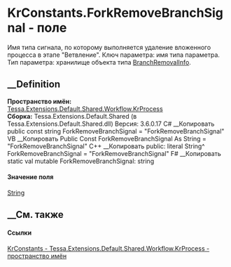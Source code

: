 # KrConstants.ForkRemoveBranchSignal - поле
Имя типа сигнала, по которому выполняется удаление вложенного процесса в этапе
"Ветвление". Ключ параметра: имя типа параметра. Тип параметра: хранилище
объекта типа
[BranchRemovalInfo](T_Tessa_Extensions_Default_Server_Workflow_KrProcess_Workflow_Handlers_BranchRemovalInfo.htm).
## __Definition
 **Пространство имён:**
[Tessa.Extensions.Default.Shared.Workflow.KrProcess](N_Tessa_Extensions_Default_Shared_Workflow_KrProcess.htm)  
 **Сборка:** Tessa.Extensions.Default.Shared (в
Tessa.Extensions.Default.Shared.dll) Версия: 3.6.0.17
C# __Копировать
     public const string ForkRemoveBranchSignal = "ForkRemoveBranchSignal"
VB __Копировать
     Public Const ForkRemoveBranchSignal As String = "ForkRemoveBranchSignal"
C++ __Копировать
     public:
    literal String^ ForkRemoveBranchSignal = "ForkRemoveBranchSignal"
F# __Копировать
     static val mutable ForkRemoveBranchSignal: string
#### Значение поля
[String](https://learn.microsoft.com/dotnet/api/system.string)
##  __См. также
#### Ссылки
[KrConstants -
](T_Tessa_Extensions_Default_Shared_Workflow_KrProcess_KrConstants.htm)
[Tessa.Extensions.Default.Shared.Workflow.KrProcess - пространство
имён](N_Tessa_Extensions_Default_Shared_Workflow_KrProcess.htm)
